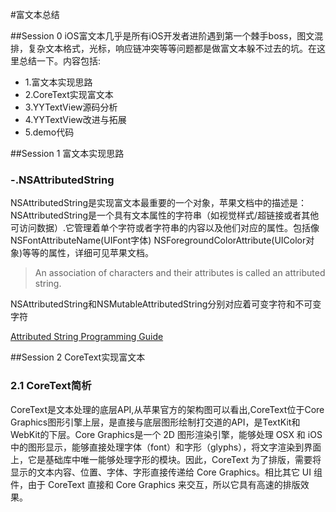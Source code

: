 #富文本总结

##Session 0
iOS富文本几乎是所有iOS开发者进阶遇到第一个棘手boss，图文混排，复杂文本格式，光标，响应链冲突等等问题都是做富文本躲不过去的坑。在这里总结一下。内容包括: 

+ 1.富文本实现思路
+ 2.CoreText实现富文本
+ 3.YYTextView源码分析
+ 4.YYTextView改进与拓展
+ 5.demo代码

##Session 1 富文本实现思路
### -.NSAttributedString 
NSAttributedString是实现富文本最重要的一个对象，苹果文档中的描述是： NSAttributedString是一个具有文本属性的字符串（如视觉样式/超链接或者其他可访问数据）.它管理着单个字符或者字符串的内容以及他们对应的属性。包括像NSFontAttributeName(UIFont字体) NSForegroundColorAttribute(UIColor对象)等等的属性，详细可见苹果文档。
>An association of characters and their attributes is called an attributed string.

NSAttributedString和NSMutableAttributedString分别对应着可变字符和不可变字符

[Attributed String Programming Guide](https://developer.apple.com/library/archive/documentation/Cocoa/Conceptual/AttributedStrings/AttributedStrings.html#//apple_ref/doc/uid/10000036-BBCCGDBG)


##Session 2 CoreText实现富文本
### 2.1 CoreText简析
CoreText是文本处理的底层API,从苹果官方的架构图可以看出,CoreText位于Core Graphics图形引擎上层，是直接与底层图形绘制打交道的API，是TextKit和WebKit的下层。Core Graphics是一个 2D 图形渲染引擎，能够处理 OSX 和 iOS 中的图形显示，能够直接处理字体（font）和字形（glyphs），将文字渲染到界面上，它是基础库中唯一能够处理字形的模块。因此，CoreText 为了排版，需要将显示的文本内容、位置、字体、字形直接传递给 Core Graphics。相比其它 UI 组件，由于 CoreText 直接和 Core Graphics 来交互，所以它具有高速的排版效果。

